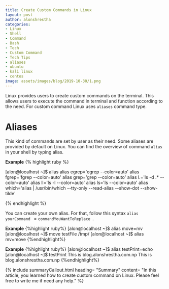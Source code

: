 ```yaml
---
title: Create Custom Commands in Linux
layout: post
author: alonshrestha
categories:
- Linux
- Shell
- Command
- Bash
- Tech
- Custom Command
- Tech Tips
- aliases
- ubuntu 
- kali linux
- centos
image: assets/images/blog/2019-10-30/1.png
---
```


Linux provides users to create custom commands on the terminal. This allows users to execute the command in terminal and function according to the need. For custom command Linux uses `aliases` command type.

# Aliases
This kind of commands are set by user as their need. Some aliases are provided by default on Linux.  You can find the overview of command `alias` in your shell by typing alias.

**Example**
{% highlight ruby %}

[alon@localhost ~]$ alias
alias egrep='egrep --color=auto'
alias fgrep='fgrep --color=auto'
alias grep='grep --color=auto'
alias l.='ls -d .* --color=auto'
alias ll='ls -l --color=auto'
alias ls='ls --color=auto'
alias which='alias | /usr/bin/which --tty-only --read-alias --show-dot --show-tilde'


{% endhighlight %}

You can create your own alias. For that, follow this syntax `alias yourCommand ` = `commandYouWantToReplace `.

**Example**
{%highlight ruby%}
[alon@localhost ~]$ alias move=mv
[alon@localhost ~]$ move testFile /tmp/
[alon@localhost ~]$ alias mv=move
{%endhighlight%}

**Example**
{%highlight ruby%}
[alon@localhost ~]$ alias testPrint=echo
[alon@localhost ~]$ testPrint This is blog.alonshrestha.com.np
This is blog.alonshrestha.com.np
{%endhighlight%}

{% include summaryCallout.html heading= "Summary" content= "In this article, you learned how to create custom command on Linux. Please feel free to write me if need any help." %}